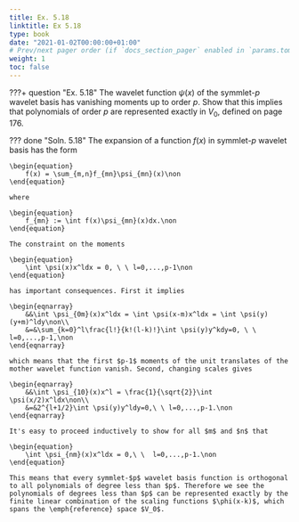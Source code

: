 ```yaml
---
title: Ex. 5.18
linktitle: Ex 5.18
type: book
date: "2021-01-02T00:00:00+01:00"
# Prev/next pager order (if `docs_section_pager` enabled in `params.toml`)
weight: 1
toc: false
---
```


???+ question "Ex. 5.18"
    The wavelet function $\psi(x)$ of the symmlet-$p$ wavelet basis has vanishing moments up to order $p$. Show that this implies that polynomials of order $p$ are represented exactly in $V_0$, defined on page 176.

??? done "Soln. 5.18"
    The expansion of a function $f(x)$ in symmlet-$p$ wavelet basis has the form
	
    \begin{equation}
		f(x) = \sum_{m,n}f_{mn}\psi_{mn}(x)\non
	\end{equation}
	
    where 
	
    \begin{equation}
		f_{mn} := \int f(x)\psi_{mn}(x)dx.\non
	\end{equation}

	The constraint on the moments
	
    \begin{equation}
		\int \psi(x)x^ldx = 0, \ \ l=0,...,p-1\non
	\end{equation}
	
    has important consequences. First it implies
	
    \begin{eqnarray}
	    &&\int \psi_{0m}(x)x^ldx = \int \psi(x-m)x^ldx = \int \psi(y)(y+m)^ldy\non\\
	    &=&\sum_{k=0}^l\frac{l!}{k!(l-k)!}\int \psi(y)y^kdy=0, \ \  l=0,...,p-1,\non 
	\end{eqnarray}
	
    which means that the first $p-1$ moments of the unit translates of the mother wavelet function vanish. Second, changing scales gives
	
    \begin{eqnarray}
	    &&\int \psi_{10}(x)x^l = \frac{1}{\sqrt{2}}\int \psi(x/2)x^ldx\non\\
	    &=&2^{l+1/2}\int \psi(y)y^ldy=0,\ \ l=0,...,p-1.\non 
	\end{eqnarray}
	
    It's easy to proceed inductively to show for all $m$ and $n$ that
	
    \begin{equation}
		\int \psi_{nm}(x)x^ldx = 0,\ \  l=0,...,p-1.\non
	\end{equation}

	This means that every symmlet-$p$ wavelet basis function is orthogonal to all polynomials of degree less than $p$. Therefore we see the polynomials of degrees less than $p$ can be represented exactly by the finite linear combination of the scaling functions $\phi(x-k)$, which spans the \emph{reference} space $V_0$.
